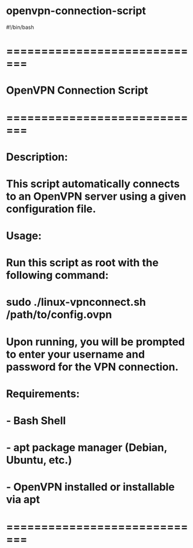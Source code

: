 # openvpn-connection-script

#!/bin/bash

# =============================
# OpenVPN Connection Script
# =============================
#
# Description:
# This script automatically connects to an OpenVPN server using a given configuration file.
#
# Usage:
# Run this script as root with the following command:
# sudo ./linux-vpnconnect.sh /path/to/config.ovpn
#
# Upon running, you will be prompted to enter your username and password for the VPN connection.
#
# Requirements:
# - Bash Shell
# - apt package manager (Debian, Ubuntu, etc.)
# - OpenVPN installed or installable via apt
#
# =============================
